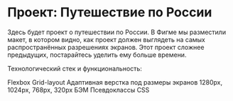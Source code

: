 # Проект: Путешествие по России

Здесь будет проект о путешествии по России.
В Фигме мы разместили макет, в котором видно, как проект должен выглядеть на самых распространённых разрешениях экранов.
Этот проект сложнее предыдущих, постарайтесь уделить ему больше времени.


Технологический стек и функциональность:

Flexbox
Grid-layout
Адаптивная верстка под размеры экранов 1280px, 1024px, 768px, 320px
БЭМ
Псевдоклассы CSS
